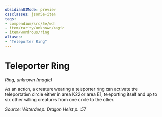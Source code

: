 ```yaml
---
obsidianUIMode: preview
cssclasses: json5e-item
tags:
- compendium/src/5e/wdh
- item/rarity/unknown/magic
- item/wondrous/ring
aliases: 
- "Teleporter Ring"
---
```

# Teleporter Ring
*Ring, unknown (magic)*  


As an action, a creature wearing a teleporter ring can activate the teleportation circle either in area K22 or area E1, teleporting itself and up to six other willing creatures from one circle to the other.

*Source: Waterdeep: Dragon Heist p. 157*